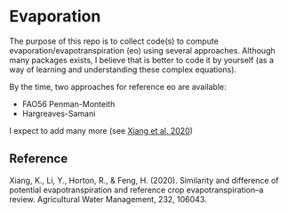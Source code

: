 # Evaporation

The purpose of this repo is to collect code(s) to compute evaporation/evapotranspiration (eo) using several approaches. Although many packages exists, I believe that is better to code it by yourself (as a way of learning and understanding these complex equations).

By the time, two approaches for reference eo are available:
* FAO56 Penman-Monteith
* Hargreaves-Samani

I expect to add many more (see [Xiang et al. 2020](https://www.sciencedirect.com/science/article/abs/pii/S0378377419315616))

## Reference

Xiang, K., Li, Y., Horton, R., & Feng, H. (2020). Similarity and difference of potential evapotranspiration and reference crop evapotranspiration–a review. Agricultural Water Management, 232, 106043.
